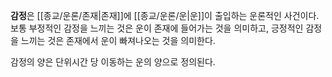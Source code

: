 **감정**은 [[종교/운론/존재|존재]]에 [[종교/운론/운|운]]이 출입하는 운론적인 사건이다. 보통 부정적인 감정을 느끼는 것은 운이 존재에 들어가는 것을 의미하고, 긍정적인 감정을 느끼는 것은 존재에서 운이 빠져나오는 것을 의미한다.

감정의 양은 단위시간 당 이동하는 운의 양으로 정의된다.